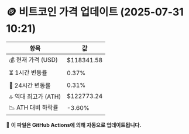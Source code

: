 # 🪙 비트코인 가격 업데이트 (2025-07-31 10:21)

| 항목                | 값 |
|--------------------|----------------|
| 💰 현재 가격 (USD) | $118341.58 |
| ⏳ 1시간 변동률    | 0.37% |
| 📆 24시간 변동률   | 0.31% |
| 🔝 역대 최고가 (ATH) | $122773.24 |
| 📉 ATH 대비 하락률 | -3.60% |

🔄 **이 파일은 GitHub Actions에 의해 자동으로 업데이트됩니다.**
